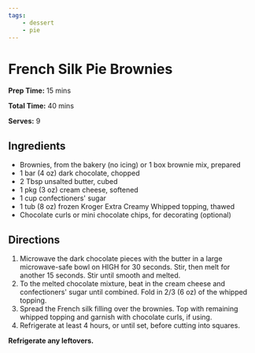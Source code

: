 ```yaml
---
tags:
    - dessert
    - pie
---
```


# French Silk Pie Brownies

**Prep Time:** 15 mins

**Total Time:** 40 mins

**Serves:** 9

## Ingredients

- Brownies, from the bakery (no icing) or 1 box brownie mix, prepared
- 1 bar (4 oz) dark chocolate, chopped
- 2 Tbsp unsalted butter, cubed
- 1 pkg (3 oz) cream cheese, softened
- 1 cup confectioners' sugar
- 1 tub (8 oz) frozen Kroger Extra Creamy Whipped topping, thawed
- Chocolate curls or mini chocolate chips, for decorating (optional)

## Directions

1. Microwave the dark chocolate pieces with the butter in a large microwave-safe bowl on HIGH for 30 seconds. Stir, then melt for another 15 seconds. Stir until smooth and melted.
1. To the melted chocolate mixture, beat in the cream cheese and confectioners' sugar until combined. Fold in 2/3 (6 oz) of the whipped topping.
1. Spread the French silk filling over the brownies. Top with remaining whipped topping and garnish with chocolate curls, if using.
1. Refrigerate at least 4 hours, or until set, before cutting into squares.

**Refrigerate any leftovers.**
